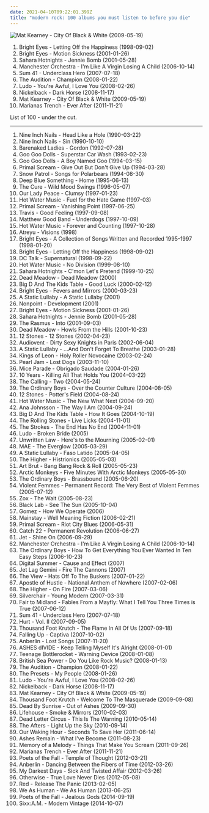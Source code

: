 ```yaml
---
date: 2021-04-10T09:22:01.399Z
title: "modern rock: 100 albums you must listen to before you die"
---
```

![Mat Kearney - City Of Black &amp; White (2009-05-19)](https://img.discogs.com/WpcLlPnfaVQmpGjEeIBvw92-Du8=/fit-in/320x320/filters:strip_icc():format(jpeg):mode_rgb():quality(90)/discogs-images/R-4198889-1358372989-7472.jpeg.jpg "Mat Kearney - City Of Black & White (2009-05-19)")
<ol class="albums">
<li data-cover="https://via.placeholder.com/450" data-tags="indie, emo" role="button">Bright Eyes - Letting Off the Happiness (1998-09-02)</li>
<li data-cover="http://coverartarchive.org/release/4443cc48-a9e7-47d6-b355-48fc85d8118a/21913904132-500.jpg" data-tags="live, singer-songwriter" role="button">Bright Eyes - Motion Sickness (2001-01-26)</li>
<li data-cover="https://img.discogs.com/Y4Kwv65_HuZl71dja0wCaXKmXCg=/fit-in/300x297/filters:strip_icc():format(jpeg):mode_rgb():quality(90)/discogs-images/R-540412-1129236660.jpeg.jpg" data-tags="rock, punk, swedish, power pop, garage rock" role="button">Sahara Hotnights - Jennie Bomb (2001-05-28)</li>
<li data-cover="http://coverartarchive.org/release/53fcfff0-d654-4807-bbf6-1b6411d4e0d6/7900674334-500.jpg" data-tags="indie" role="button">Manchester Orchestra - I'm Like A Virgin Losing A Child (2006-10-14)</li>
<li data-cover="http://coverartarchive.org/release/060e7fec-7984-313d-a76d-493354106e7d/14523195786-500.jpg" data-tags="punk rock, punk" role="button">Sum 41 - Underclass Hero (2007-07-18)</li>
<li data-cover="https://img.discogs.com/NZ2pXkxyt8_CtltUg0TO0FIvg10=/fit-in/600x597/filters:strip_icc():format(jpeg):mode_rgb():quality(90)/discogs-images/R-2105456-1446997404-9704.jpeg.jpg" data-tags="pop punk" role="button">The Audition - Champion (2008-01-22)</li>
<li data-cover="http://coverartarchive.org/release/97e515dc-a4b9-4b73-bdb3-f3682efc3447/23329439406-500.jpg" data-tags="modern rock, local, ludo, amazing albums" role="button">Ludo - You're Awful, I Love You (2008-02-26)</li>
<li data-cover="https://via.placeholder.com/450" data-tags="hard rock, alternative rock, rock, post-grunge" role="button">Nickelback - Dark Horse (2008-11-17)</li>
<li data-cover="https://img.discogs.com/WpcLlPnfaVQmpGjEeIBvw92-Du8=/fit-in/320x320/filters:strip_icc():format(jpeg):mode_rgb():quality(90)/discogs-images/R-4198889-1358372989-7472.jpeg.jpg" data-tags="fusion, modern rock" role="button">Mat Kearney - City Of Black & White (2009-05-19)</li>
<li data-cover="https://img.discogs.com/jRfBIhtBcTh2B_KqFB7V82Pe1b4=/fit-in/600x600/filters:strip_icc():format(jpeg):mode_rgb():quality(90)/discogs-images/R-4237331-1360341702-7706.jpeg.jpg" data-tags="alternative rock, pop rock, canadian, modern rock" role="button">Marianas Trench - Ever After (2011-11-21)</li>
</ol>
List of 100 - under the cut.
<!-- more -->

_________________

<ol class="albums">
<li data-cover="http://coverartarchive.org/release/8efff778-8da9-441c-b2a7-1374da31426b/10149276948-500.jpg" data-tags="industrial, industrial rock" role="button">
Nine Inch Nails - Head Like a Hole (1990-03-22)
</li>
<li data-cover="http://coverartarchive.org/release/d3cf8461-c80d-4172-9fb4-0da88ecea44e/10149325893-500.jpg" data-tags="industrial rock" role="button">
Nine Inch Nails - Sin (1990-10-10)
</li>
<li data-cover="https://img.discogs.com/kEM4w-q5ZI5j_NB4Ibtu4hLE-oc=/fit-in/600x600/filters:strip_icc():format(jpeg):mode_rgb():quality(90)/discogs-images/R-3150823-1318106448.jpeg.jpg" data-tags="rock, canadian" role="button">
Barenaked Ladies - Gordon (1992-07-28)
</li>
<li data-cover="http://coverartarchive.org/release/1e2faae7-d27b-4226-81c9-e658ac4f37b5/24702434323-500.jpg" data-tags="rock" role="button">
Goo Goo Dolls - Superstar Car Wash (1993-02-23)
</li>
<li data-cover="https://img.discogs.com/7BmlNkHg2dFDeCePok0e1l5f8Io=/fit-in/600x600/filters:strip_icc():format(jpeg):mode_rgb():quality(90)/discogs-images/R-12695881-1598381782-6573.jpeg.jpg" data-tags="rock, alternative" role="button">
Goo Goo Dolls - A Boy Named Goo (1994-03-15)
</li>
<li data-cover="http://coverartarchive.org/release/59955e78-0574-3415-8d23-c746a3503cd8/23760080924-500.jpg" data-tags="rock, 90s" role="button">
Primal Scream - Give Out But Don't Give Up (1994-03-28)
</li>
<li data-cover="http://coverartarchive.org/release/53d2dfe8-9ecd-411a-aff4-237b6fb5f15c/25254922544-500.jpg" data-tags="indie, indie rock" role="button">
Snow Patrol - Songs for Polarbears (1994-08-30)
</li>
<li data-cover="http://coverartarchive.org/release/c0905835-0bde-3f87-bfae-50bac19440ed/6223552957-500.jpg" data-tags="rock" role="button">
Deep Blue Something - Home (1995-06-13)
</li>
<li data-cover="http://coverartarchive.org/release/15ddcc8d-968e-49a1-bd14-b05a718d2b24/3172527828-500.jpg" data-tags="rock, alternative, 90s, post-punk" role="button">
The Cure - Wild Mood Swings (1996-05-07)
</li>
<li data-cover="http://coverartarchive.org/release/3f3e2d4a-6fcc-473e-b6a0-7be7bac78944/19752449156-500.jpg" data-tags="rock, canadian" role="button">
Our Lady Peace - Clumsy (1997-01-23)
</li>
<li data-cover="http://coverartarchive.org/release/7b572ec0-9b8f-3b54-af1b-5d3c680a20a6/21433211070-500.jpg" data-tags="punk, emo, punk rock, post-hardcore" role="button">
Hot Water Music - Fuel for the Hate Game (1997-03)
</li>
<li data-cover="http://coverartarchive.org/release/300da8a4-ae20-4c2e-9043-d2e467089e2f/27400793904-500.jpg" data-tags="electronic, alternative, 90s" role="button">
Primal Scream - Vanishing Point (1997-06-25)
</li>
<li data-cover="https://via.placeholder.com/450" data-tags="rock" role="button">
Travis - Good Feeling (1997-09-08)
</li>
<li data-cover="http://coverartarchive.org/release/0578fb61-ee67-412d-9097-3643f7064d03/16059912647-500.jpg" data-tags="rock, canadian, high school" role="button">
Matthew Good Band - Underdogs (1997-10-09)
</li>
<li data-cover="https://img.discogs.com/mq4_iLbi113iF0J7J7y5T5Y6l_4=/fit-in/175x175/filters:strip_icc():format(jpeg):mode_rgb():quality(90)/discogs-images/R-2545540-1294164093.jpeg.jpg" data-tags="punk" role="button">
Hot Water Music - Forever and Counting (1997-10-28)
</li>
<li data-cover="http://coverartarchive.org/release/8d1ea267-602f-4572-94c1-6c6ca2be0438/3198098000-500.jpg" data-tags="metalcore" role="button">
Atreyu - Visions (1998)
</li>
<li data-cover="http://coverartarchive.org/release/0efb51b9-b587-4cc2-ae11-fda10fd157f8/2772677034-500.jpg" data-tags="indie, lo-fi" role="button">
Bright Eyes - A Collection of Songs Written and Recorded 1995-1997 (1998-01-20)
</li>
<li data-cover="https://via.placeholder.com/450" data-tags="indie, emo" role="button">
Bright Eyes - Letting Off the Happiness (1998-09-02)
</li>
<li data-cover="https://img.discogs.com/dc7L0CoqCPbOZHS3vQ9N-aN6ge8=/fit-in/600x588/filters:strip_icc():format(jpeg):mode_rgb():quality(90)/discogs-images/R-15811737-1598237567-1209.jpeg.jpg" data-tags="rock, dc talk" role="button">
DC Talk - Supernatural (1998-09-22)
</li>
<li data-cover="https://img.discogs.com/zTITWyu4HLQARZfKbYy8vitcQU8=/fit-in/600x600/filters:strip_icc():format(jpeg):mode_rgb():quality(90)/discogs-images/R-3195794-1610802198-5098.jpeg.jpg" data-tags="punk, post-hardcore" role="button">
Hot Water Music - No Division (1999-08-10)
</li>
<li data-cover="https://img.discogs.com/TBTrDUFRrbLGMnGj0loGKd8KGYQ=/fit-in/600x598/filters:strip_icc():format(jpeg):mode_rgb():quality(90)/discogs-images/R-562102-1131810480.jpeg.jpg" data-tags="rock" role="button">
Sahara Hotnights - C'mon Let's Pretend (1999-10-25)
</li>
<li data-cover="http://coverartarchive.org/release/24dacf69-5e1a-4b39-807c-99a31a79fbe5/7409904023-500.jpg" data-tags="psychedelic, stoner rock" role="button">
Dead Meadow - Dead Meadow (2000)
</li>
<li data-cover="http://coverartarchive.org/release/069aa548-b883-462b-ab0e-4ebd0a3faede/8760204187-500.jpg" data-tags="punk, ska punk, ska" role="button">
Big D And The Kids Table - Good Luck (2000-02-12)
</li>
<li data-cover="http://coverartarchive.org/release/64c2b3d0-f2ff-4e2f-9dad-4c926bb00a10/26393498490-500.jpg" data-tags="indie, folk" role="button">
Bright Eyes - Fevers and Mirrors (2000-03-23)
</li>
<li data-cover="http://coverartarchive.org/release/34d92885-0cc1-49db-93f2-1943b8f622b0/23882763399-500.jpg" data-tags="screamo, post-hardcore, emocore" role="button">
A Static Lullaby - A Static Lullaby (2001)
</li>
<li data-cover="http://coverartarchive.org/release/841b85f1-b88c-4b55-adc6-a675e1482e9c/16182675188-500.jpg" data-tags="heavy metal, metal, alternative metal, nu metal" role="button">
Nonpoint - Development (2001)
</li>
<li data-cover="http://coverartarchive.org/release/4443cc48-a9e7-47d6-b355-48fc85d8118a/21913904132-500.jpg" data-tags="live, singer-songwriter" role="button">
Bright Eyes - Motion Sickness (2001-01-26)
</li>
<li data-cover="https://img.discogs.com/Y4Kwv65_HuZl71dja0wCaXKmXCg=/fit-in/300x297/filters:strip_icc():format(jpeg):mode_rgb():quality(90)/discogs-images/R-540412-1129236660.jpeg.jpg" data-tags="rock, punk, swedish, power pop, garage rock" role="button">
Sahara Hotnights - Jennie Bomb (2001-05-28)
</li>
<li data-cover="http://coverartarchive.org/release/3f8d05d8-721c-4f02-bafe-8e7a86ba8490/10976525258-500.jpg" data-tags="rock, finnish" role="button">
The Rasmus - Into (2001-09-03)
</li>
<li data-cover="http://coverartarchive.org/release/b31c4dcd-4074-4e29-ab09-e8321d57f086/19351966139-500.jpg" data-tags="psychedelic" role="button">
Dead Meadow - Howls From the Hills (2001-10-23)
</li>
<li data-cover="https://img.discogs.com/4iVcdo_rEcq6zrSE5BjHjlyH1qQ=/fit-in/600x587/filters:strip_icc():format(jpeg):mode_rgb():quality(90)/discogs-images/R-1593962-1586191495-6359.jpeg.jpg" data-tags="alternative rock, rock" role="button">
12 Stones - 12 Stones (2002-04-23)
</li>
<li data-cover="http://coverartarchive.org/release/26743b0c-c5b5-47b4-9bf0-6ec85a783524/7802240512-500.jpg" data-tags="alternative rock" role="button">
Audiovent - Dirty Sexy Knights in Paris (2002-06-04)
</li>
<li data-cover="http://coverartarchive.org/release/78cc5193-6c12-4289-ae89-c0269c482b6a/3784011325-500.jpg" data-tags="emocore, post-hardcore" role="button">
A Static Lullaby - ...And Don't Forget To Breathe (2003-01-28)
</li>
<li data-cover="http://coverartarchive.org/release/938cf7ac-7c63-391b-9e55-0d3d09e5294d/1883381895-500.jpg" data-tags="rock, indie, alternative" role="button">
Kings of Leon - Holy Roller Novocaine (2003-02-24)
</li>
<li data-cover="https://img.discogs.com/aFf32ryDPnq0y7-sBmofnBdARvY=/fit-in/600x600/filters:strip_icc():format(jpeg):mode_rgb():quality(90)/discogs-images/R-6396573-1424410735-6142.jpeg.jpg" data-tags="grunge, rock" role="button">
Pearl Jam - Lost Dogs (2003-11-10)
</li>
<li data-cover="http://coverartarchive.org/release/5e1d0431-64dd-4e59-85c9-bdc0e311dcb7/4506037751-500.jpg" data-tags="electronica, post-rock" role="button">
Mice Parade - Obrigado Saudade (2004-01-26)
</li>
<li data-cover="http://coverartarchive.org/release/b201e4c2-3e4b-47d8-8ecc-00503d3f7434/2277958028-500.jpg" data-tags="modern rock, 10 years" role="button">
10 Years - Killing All That Holds You (2004-03-22)
</li>
<li data-cover="http://coverartarchive.org/release/1c44f484-d4de-348a-9df9-06de6e6d2c2b/5679624370-500.jpg" data-tags="rock, alternative, alternative rock, pop rock" role="button">
The Calling - Two (2004-05-24)
</li>
<li data-cover="http://coverartarchive.org/release/03902c46-d06b-452b-b76b-889982f0a166/25695956075-500.jpg" data-tags="indie, british, punk, alternative, post-punk" role="button">
The Ordinary Boys - Over the Counter Culture (2004-08-05)
</li>
<li data-cover="http://coverartarchive.org/release/9fd474ce-6d53-4f69-9ce1-bbf8be24abbc/10636351508-500.jpg" data-tags="rock" role="button">
12 Stones - Potter's Field (2004-08-24)
</li>
<li data-cover="http://coverartarchive.org/release/ae9c005c-8d68-496a-a5d2-c6ff11be40bf/4783929874-500.jpg" data-tags="punk, epitaph" role="button">
Hot Water Music - The New What Next (2004-09-20)
</li>
<li data-cover="https://img.discogs.com/3jQGTHOVnuzbnTtRUiDM_xcyJb4=/fit-in/600x592/filters:strip_icc():format(jpeg):mode_rgb():quality(90)/discogs-images/R-1127711-1475425546-6925.jpeg.jpg" data-tags="female vocalists, rock, alternative rock" role="button">
Ana Johnsson - The Way I Am (2004-09-24)
</li>
<li data-cover="http://coverartarchive.org/release/8f19fa4e-f574-4c86-bc56-9362fb4f995a/4713235154-500.jpg" data-tags="ska" role="button">
Big D And The Kids Table - How It Goes (2004-10-19)
</li>
<li data-cover="http://coverartarchive.org/release/19e69e3a-8de6-436f-9338-256b69a162f7/24273528277-500.jpg" data-tags="rock, live, the rolling stones" role="button">
The Rolling Stones - Live Licks (2004-11-01)
</li>
<li data-cover="http://coverartarchive.org/release/644f21fe-5f82-4bf1-9733-eb818ee3ead1/22395582378-500.jpg" data-tags="the strokes" role="button">
The Strokes - The End Has No End (2004-11-01)
</li>
<li data-cover="https://img.discogs.com/Cl6anNAgWUogP8m7OxTrVHdurmw=/fit-in/600x600/filters:strip_icc():format(jpeg):mode_rgb():quality(90)/discogs-images/R-5859740-1436330068-4946.jpeg.jpg" data-tags="modern rock, lyrics, local, ludo, amazing albums" role="button">
Ludo - Broken Bride (2005)
</li>
<li data-cover="http://coverartarchive.org/release/6a261dd6-af10-44d0-a176-6ba9b74a18cb/9245870625-500.jpg" data-tags="rock, alternative rock" role="button">
Unwritten Law - Here's to the Mourning (2005-02-01)
</li>
<li data-cover="http://coverartarchive.org/release/7de99e6a-9598-4dc6-97da-dba133c12a80/4889907703-500.jpg" data-tags="mae, rock, alternative, indie rock" role="button">
MAE - The Everglow (2005-03-29)
</li>
<li data-cover="http://coverartarchive.org/release/ee3acac4-1fdb-4d0a-9dc7-070251fd51ad/21114625374-500.jpg" data-tags="screamo, emocore, rock, post-hardcore" role="button">
A Static Lullaby - Faso Latido (2005-04-05)
</li>
<li data-cover="https://img.discogs.com/FxFVCeFbVfi4uAW5Kx6rQ2xQzvs=/fit-in/500x500/filters:strip_icc():format(jpeg):mode_rgb():quality(90)/discogs-images/R-1445881-1220309901.jpeg.jpg" data-tags="rock" role="button">
The Higher - Histrionics (2005-05-03)
</li>
<li data-cover="https://img.discogs.com/hKKGeB9vAfh7eom4Rg_DBM95-K0=/fit-in/600x594/filters:strip_icc():format(jpeg):mode_rgb():quality(90)/discogs-images/R-984723-1603607072-4022.jpeg.jpg" data-tags="indie" role="button">
Art Brut - Bang Bang Rock & Roll (2005-05-23)
</li>
<li data-cover="http://coverartarchive.org/release/55551520-7428-3320-8d80-29fa6e60280c/1923937493-500.jpg" data-tags="rock, indie" role="button">
Arctic Monkeys - Five Minutes With Arctic Monkeys (2005-05-30)
</li>
<li data-cover="https://img.discogs.com/1xz_ufQ67xvtT8B50jawxS4N2cI=/fit-in/600x600/filters:strip_icc():format(jpeg):mode_rgb():quality(90)/discogs-images/R-643002-1142376404.jpeg.jpg" data-tags="00s" role="button">
The Ordinary Boys - Brassbound (2005-06-20)
</li>
<li data-cover="http://coverartarchive.org/release/8f977712-f3b4-4a9a-ade3-24a071e4a1fc/6625176890-500.jpg" data-tags="indie, 80s, punk, alternative" role="button">
Violent Femmes - Permanent Record: The Very Best of Violent Femmes (2005-07-12)
</li>
<li data-cover="https://img.discogs.com/c-wEH0ivMDHiUc2PaVH3nReZvrc=/fit-in/600x598/filters:strip_icc():format(jpeg):mode_rgb():quality(90)/discogs-images/R-1512833-1288988151.jpeg.jpg" data-tags="indie, emo, indie rock, modern rock, four dollar cds" role="button">
Zox - The Wait (2005-08-23)
</li>
<li data-cover="https://img.discogs.com/RS-5L0LyUEnhxEqlcuQ46RrV_fY=/fit-in/342x342/filters:strip_icc():format(jpeg):mode_rgb():quality(90)/discogs-images/R-7972129-1452706453-5341.jpeg.jpg" data-tags="alternative rock, modern rock, tag, podsafe music network, discoverockult" role="button">
Black Lab - See The Sun (2005-10-04)
</li>
<li data-cover="https://img.discogs.com/IINX3NV1Ykjbuo3uEFjeI7l7tXY=/fit-in/150x148/filters:strip_icc():format(jpeg):mode_rgb():quality(90)/discogs-images/R-4330758-1391006107-6486.jpeg.jpg" data-tags="rock" role="button">
Gomez - How We Operate (2006)
</li>
<li data-cover="http://coverartarchive.org/release/22b3c1e3-65c1-40c9-b7e2-cb0fe6cb2b26/4786642926-500.jpg" data-tags="modern rock" role="button">
Mainstay - Well Meaning Fiction (2006-02-21)
</li>
<li data-cover="https://img.discogs.com/gpxmCvbMTCBf_A62dUGyuk8lnQ8=/fit-in/600x596/filters:strip_icc():format(jpeg):mode_rgb():quality(90)/discogs-images/R-709401-1380547578-9100.jpeg.jpg" data-tags="rock" role="button">
Primal Scream - Riot City Blues (2006-05-31)
</li>
<li data-cover="http://coverartarchive.org/release/47fc9d3a-c6f9-43d4-80ab-b3448fb5460b/15535168668-500.jpg" data-tags="rock, ska, ska punk" role="button">
Catch 22 - Permanent Revolution (2006-06-27)
</li>
<li data-cover="https://img.discogs.com/4fUrGfPsFHBjYh100HLseNzxA1Y=/fit-in/600x450/filters:strip_icc():format(jpeg):mode_rgb():quality(90)/discogs-images/R-2533610-1289194214.jpeg.jpg" data-tags="rock, hard rock" role="button">
Jet - Shine On (2006-09-29)
</li>
<li data-cover="http://coverartarchive.org/release/53fcfff0-d654-4807-bbf6-1b6411d4e0d6/7900674334-500.jpg" data-tags="indie" role="button">
Manchester Orchestra - I'm Like A Virgin Losing A Child (2006-10-14)
</li>
<li data-cover="http://coverartarchive.org/release/9489d202-9ebf-46c2-8b09-45057901b86d/5633065623-500.jpg" data-tags="indie, rock, british, punk, alternative, britpop, post-punk, ska, modern rock, 00s, indierock, will buy" role="button">
The Ordinary Boys - How To Get Everything You Ever Wanted In Ten Easy Steps (2006-10-23)
</li>
<li data-cover="https://img.discogs.com/El0S31TWmd-Y5lMRppyW4XiR77c=/fit-in/600x600/filters:strip_icc():format(jpeg):mode_rgb():quality(90)/discogs-images/R-4911331-1486317834-3246.jpeg.jpg" data-tags="alternative metal, nu metal" role="button">
Digital Summer - Cause and Effect (2007)
</li>
<li data-cover="http://coverartarchive.org/release/bbcb43d8-26ce-45e2-8fc4-9c9fefae0318/21516021272-500.jpg" data-tags="rock, punk, alternative, american, pop punk, modern rock, 00s, albums terry own" role="button">
Jet Lag Gemini - Fire The Cannons (2007)
</li>
<li data-cover="http://coverartarchive.org/release/d01e8648-c19e-4337-8ecf-a7ba8484d668/14348132710-500.jpg" data-tags="indie, indie rock" role="button">
The View - Hats Off To The Buskers (2007-01-22)
</li>
<li data-cover="https://img.discogs.com/y1pYVw6lZ04_XZutemNiYkglQEI=/fit-in/500x500/filters:strip_icc():format(jpeg):mode_rgb():quality(90)/discogs-images/R-9587631-1483307473-8708.jpeg.jpg" data-tags="canadian" role="button">
Apostle of Hustle - National Anthem of Nowhere (2007-02-06)
</li>
<li data-cover="https://img.discogs.com/XPsbawT3IWXNIRV9KN9T36PI3wE=/fit-in/500x500/filters:strip_icc():format(jpeg):mode_rgb():quality(90)/discogs-images/R-1824053-1310066569.jpeg.jpg" data-tags="rock" role="button">
The Higher - On Fire (2007-03-06)
</li>
<li data-cover="https://img.discogs.com/kcWhkV979DH6Nda6ysKEhM_h_uA=/fit-in/600x554/filters:strip_icc():format(jpeg):mode_rgb():quality(90)/discogs-images/R-1099905-1532793292-3827.jpeg.jpg" data-tags="rock, alternative rock, alternative" role="button">
Silverchair - Young Modern (2007-03-31)
</li>
<li data-cover="http://coverartarchive.org/release/0fbd9c3d-c46d-4242-85f4-7d11961edb74/8259450872-500.jpg" data-tags="progressive rock" role="button">
Fair to Midland - Fables From a Mayfly: What I Tell You Three Times is True (2007-06-12)
</li>
<li data-cover="http://coverartarchive.org/release/060e7fec-7984-313d-a76d-493354106e7d/14523195786-500.jpg" data-tags="punk rock, punk" role="button">
Sum 41 - Underclass Hero (2007-07-18)
</li>
<li data-cover="https://img.discogs.com/TH39e3HfvuDanSPOyWPnNGUuMb0=/fit-in/500x500/filters:strip_icc():format(jpeg):mode_rgb():quality(90)/discogs-images/R-1418553-1218044682.jpeg.jpg" data-tags="alternative" role="button">
Hurt - Vol. II (2007-09-05)
</li>
<li data-cover="http://coverartarchive.org/release/bf7799a4-f0ef-4f0d-8bb7-8c203b25ea87/2220921783-500.jpg" data-tags="christian rock" role="button">
Thousand Foot Krutch - The Flame In All Of Us (2007-09-18)
</li>
<li data-cover="http://coverartarchive.org/release/fc0b0811-de22-44fd-8628-48c5351c7e1a/4786441908-500.jpg" data-tags="alternative rock, christian rock" role="button">
Falling Up - Captiva (2007-10-02)
</li>
<li data-cover="http://coverartarchive.org/release/65dd730e-e124-4b95-9e54-55640b24b8cc/4889498679-500.jpg" data-tags="alternative rock" role="button">
Anberlin - Lost Songs (2007-11-20)
</li>
<li data-cover="http://coverartarchive.org/release/b93d88c0-0953-422a-8e8c-d0831cb8fe9c/26551890096-500.jpg" data-tags="alternative rock" role="button">
ASHES dIVIDE - Keep Telling Myself It's Alright (2008-01-01)
</li>
<li data-cover="http://coverartarchive.org/release/aea43fa2-76c2-41e9-bde1-8256bf1b129b/18530402919-500.jpg" data-tags="pop punk" role="button">
Teenage Bottlerocket - Warning Device (2008-01-08)
</li>
<li data-cover="http://coverartarchive.org/release/1846244b-2ce1-308c-af3e-c90a7061b91e/26941790097-500.jpg" data-tags="indie rock" role="button">
British Sea Power - Do You Like Rock Music? (2008-01-13)
</li>
<li data-cover="https://img.discogs.com/NZ2pXkxyt8_CtltUg0TO0FIvg10=/fit-in/600x597/filters:strip_icc():format(jpeg):mode_rgb():quality(90)/discogs-images/R-2105456-1446997404-9704.jpeg.jpg" data-tags="pop punk" role="button">
The Audition - Champion (2008-01-22)
</li>
<li data-cover="https://img.discogs.com/vLbQEqdzO6ROyMNTFCrWCj5pqVE=/fit-in/300x304/filters:strip_icc():format(jpeg):mode_rgb():quality(90)/discogs-images/R-1441569-1219964483.jpeg.jpg" data-tags="electronic, electropop, indie, australian, synthpop, modern rock, electrohouse, australian electronic" role="button">
The Presets - My People (2008-01-26)
</li>
<li data-cover="http://coverartarchive.org/release/97e515dc-a4b9-4b73-bdb3-f3682efc3447/23329439406-500.jpg" data-tags="modern rock, local, ludo, amazing albums" role="button">
Ludo - You're Awful, I Love You (2008-02-26)
</li>
<li data-cover="https://via.placeholder.com/450" data-tags="hard rock, alternative rock, rock, post-grunge" role="button">
Nickelback - Dark Horse (2008-11-17)
</li>
<li data-cover="https://img.discogs.com/WpcLlPnfaVQmpGjEeIBvw92-Du8=/fit-in/320x320/filters:strip_icc():format(jpeg):mode_rgb():quality(90)/discogs-images/R-4198889-1358372989-7472.jpeg.jpg" data-tags="fusion, modern rock" role="button">
Mat Kearney - City Of Black & White (2009-05-19)
</li>
<li data-cover="http://coverartarchive.org/release/60192b98-c51c-4c83-a6ff-5ad25914a5b1/24702000446-500.jpg" data-tags="rock, christian rock, alternative rock" role="button">
Thousand Foot Krutch - Welcome To The Masquerade (2009-09-08)
</li>
<li data-cover="http://coverartarchive.org/release/fad2af28-b836-4304-82aa-1cfdd3626588/8298746171-500.jpg" data-tags="alternative rock, rock" role="button">
Dead By Sunrise - Out of Ashes (2009-09-30)
</li>
<li data-cover="https://img.discogs.com/fQHNOqpx7Y7c0YHE4skjYWlMq9I=/fit-in/600x600/filters:strip_icc():format(jpeg):mode_rgb():quality(90)/discogs-images/R-2259635-1280745146.jpeg.jpg" data-tags="rock, lifehouse" role="button">
Lifehouse - Smoke & Mirrors (2010-02-03)
</li>
<li data-cover="http://coverartarchive.org/release/4e5a3ea8-a96c-449d-b0ee-cc84e2451f9b/888507385-500.jpg" data-tags="alternative rock" role="button">
Dead Letter Circus - This Is The Warning (2010-05-14)
</li>
<li data-cover="http://coverartarchive.org/release/35f04d2c-647f-4daa-82a1-b00c4dccc8d3/1398810457-500.jpg" data-tags="christian rock" role="button">
The Afters - Light Up the Sky (2010-09-14)
</li>
<li data-cover="https://img.discogs.com/hdxXT1xrY255OUTasU8R7fI-CNg=/fit-in/600x600/filters:strip_icc():format(jpeg):mode_rgb():quality(90)/discogs-images/R-8938999-1471866096-2433.jpeg.jpg" data-tags="alternative rock, alternative metal, modern rock" role="button">
Our Waking Hour - Seconds To Save Her (2011-06-14)
</li>
<li data-cover="http://coverartarchive.org/release/179f2dc7-3948-4f2b-b138-50cc398c2ff8/1397581393-500.jpg" data-tags="christian, religious" role="button">
Ashes Remain - What I've Become (2011-08-23)
</li>
<li data-cover="https://img.discogs.com/dkt4Q2RsUmlJLE-jGKFB-S_F96E=/fit-in/385x347/filters:strip_icc():format(jpeg):mode_rgb():quality(90)/discogs-images/R-6348328-1417039893-4024.jpeg.jpg" data-tags="progressive metal, alternative metal, modern rock" role="button">
Memory of a Melody - Things That Make You Scream (2011-09-26)
</li>
<li data-cover="https://img.discogs.com/jRfBIhtBcTh2B_KqFB7V82Pe1b4=/fit-in/600x600/filters:strip_icc():format(jpeg):mode_rgb():quality(90)/discogs-images/R-4237331-1360341702-7706.jpeg.jpg" data-tags="alternative rock, pop rock, canadian, modern rock" role="button">
Marianas Trench - Ever After (2011-11-21)
</li>
<li data-cover="http://coverartarchive.org/release/81b57103-c09f-4468-9ac6-71ed895119b1/3922037232-500.jpg" data-tags="rock, alternative rock" role="button">
Poets of the Fall - Temple of Thought (2012-03-21)
</li>
<li data-cover="http://coverartarchive.org/release/f5744c21-6ec5-4960-aaea-2960cc904897/6752044868-500.jpg" data-tags="alternative rock, christian rock, modern rock" role="button">
Anberlin - Dancing Between the Fibers of Time (2012-03-26)
</li>
<li data-cover="http://coverartarchive.org/release/c209d1fe-8061-4778-9dfb-2392830026ec/8081009106-500.jpg" data-tags="alternative rock" role="button">
My Darkest Days - Sick And Twisted Affair (2012-03-26)
</li>
<li data-cover="http://coverartarchive.org/release/3dd7c89c-aba9-49a1-8492-5ebcd94d9d0f/10841590153-500.jpg" data-tags="rock, alternative metal, modern rock, otherwise, album 2012" role="button">
Otherwise - True Love Never Dies (2012-05-08)
</li>
<li data-cover="https://img.discogs.com/yxdSNJRUkQeuNCAS6VUcoSo1K8c=/fit-in/300x288/filters:strip_icc():format(jpeg):mode_rgb():quality(90)/discogs-images/R-412016-1124253791.jpg.jpg" data-tags="christian rock" role="button">
Red - Release The Panic (2013-02-05)
</li>
<li data-cover="http://coverartarchive.org/release/6dfaa456-8dea-4045-b17a-d0208b1d5534/4825336773-500.jpg" data-tags="alternative metal" role="button">
We As Human - We As Human (2013-06-25)
</li>
<li data-cover="http://coverartarchive.org/release/e3673b24-33cd-4eb0-8aba-97f3bf16f318/8362914272-500.jpg" data-tags="alternative rock, pop rock" role="button">
Poets of the Fall - Jealous Gods (2014-09-19)
</li>
<li data-cover="http://coverartarchive.org/release/cadffc01-0645-4023-b9f4-c49aebb9de7c/7981976096-500.jpg" data-tags="alternative rock, hard rock" role="button">
Sixx:A.M. - Modern Vintage (2014-10-07)
</li>
</ol>